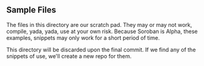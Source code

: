 ## Sample Files

The files in this directory are our scratch pad.  They may or may not work, compile, yada, yada, use at
your own risk.  Because Soroban is Alpha, these examples, snippets may only work for a short period of time.

This directory will be discarded upon the final commit.  If we find any of the snippets of use, we'll create
a new repo for them.
